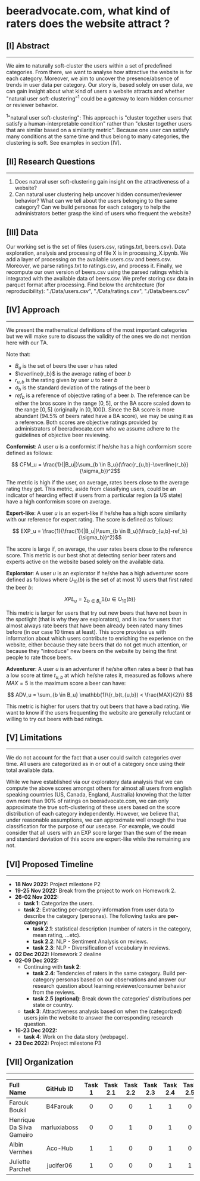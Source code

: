 # beeradvocate.com, what kind of raters does the website attract ?

## [I] Abstract
---

We aim to naturally soft-cluster the users within a set of predefined categories. From there, we want to analyse how attractive the website is for each category. Moreover, we aim to uncover the presence/absence of trends in user data per category. Our story is, based solely on user data, we can gain insight about what kind of users a website attracts and whether "natural user soft-clustering"<sup>1</sup> could be a gateway to learn hidden consumer or reviewer behavior.

<sup>1</sup>"natural user soft-clustering": This approach is "cluster together users that satisfy a human-interpretable condition" rather than "cluster together users that are similar based on a similarity metric". Because one user can satisfy many conditions at the same time and thus belong to many categories, the clustering is soft. See examples in section [IV].

## [II] Research Questions
---

1. Does natural user soft-clustering gain insight on the attractiveness of a website?
2. Can natural user clustering help uncover hidden consumer/reviewer behavior? What can we tell about the users belonging to the same category? Can we build personas for each category to help the administrators better grasp the kind of users who frequent the website?

## [III] Data

Our working set is the set of files {users.csv, ratings.txt, beers.csv}. Data exploration, analysis and processing of file X is in processing_X.ipynb. We add a layer of processing on the available users.csv and beers.csv. Moreover, we parse ratings.txt to ratings.csv, and process it. Finally, we recompute our own version of beers.csv using the parsed ratings which is integrated with the available data of beers.csv. We prefer storing csv data in parquet format after processing.
Find below the architecture (for reproducibility): "./Data/users.csv", "./Data/ratings.csv", "./Data/beers.csv"

## [IV] Approach
---

We present the mathematical definitions of the most important categories but we will make sure to discuss the validity of the ones we do not mention here with our TA.

Note that:
- $B_u$ is the set of beers the user $u$ has rated
- $\overline{r_b}$ is the average rating of beer $b$
- $r_{u,b}$ is the rating given by user $u$ to beer $b$
- $\sigma_b$ is the standard deviation of the ratings of the beer $b$
- $ref_b$ is a reference of objective rating of a beer $b$. The reference can be either the bros score in the range $[0,5]$, or the BA score scaled down to the range $[0,5]$ (originally in $[0, 100]$). Since the BA score is more abundant (94.5% of beers rated have a BA score), we may be using it as a reference. Both scores are objective ratings provided by administrators of beeradvocate.com who we assume adhere to the guidelines of objective beer reviewing.

**Conformist**: A user $u$ is a conformist if he/she has a high conformism score defined as follows:

$$ CFM_u = \frac{1}{|B_u|}\sum_{b \in B_u}(\frac{r_{u,b}-\overline{r_b}}{\sigma_b})^2$$

The metric is high if the user, on average, rates beers close to the average rating they get. This metric, aside from classifying users, could be an indicator of hearding effect if users from a particular region (a US state) have a high conformism score on average.

**Expert-like**: A user $u$ is an expert-like if he/she has a high score similarity with our reference for expert rating. The score is defined as follows:

$$ EXP_u = \frac{1}{\frac{1}{|B_u|}\sum_{b \in B_u}(\frac{r_{u,b}-ref_b}{\sigma_b})^2}$$

The score is large if, on average, the user rates beers close to the reference score. This metric is our best shot at detecting senior beer raters and experts active on the website based solely on the available data.

**Explorator**: A user $u$ is an explorator if he/she has a high adventurer score defined as follows where $U_{10}(b)$ is the set of at most 10 users that first rated the beer $b$:

$$ XPL_u = \sum_{b \in B_u} \mathbb{1}\{u \in U_{10}(b)\} $$

This metric is larger for users that try out new beers that have not been in the spotlight (that is why they are explorators), and is low for users that almost always rate beers that have been already been rated many times before (in our case 10 times at least). This score provides us with information about which users contribute to enriching the experience on the website, either because they rate beers that do not get much attention, or because they "introduce" new beers on the website by being the first people to rate those beers.

**Adventurer**: A user $u$ is an adventurer if he/she often rates a beer $b$ that has a low score at time $t_{u,b}$ at which he/she rates it, measured as follows where $MAX=5$ is the maximum score a beer can have: 

$$ ADV_u = \sum_{b \in B_u} \mathbb{1}\{r_b(t_{u,b}) < \frac{MAX}{2}\} $$

This metric is higher for users that try out beers that have a bad rating. We want to know if the users frequenting the website are generally reluctant or willing to try out beers with bad ratings.

## [V] Limitations
---

We do not account for the fact that a user could switch categories over time. All users are categorized as in or out of a category once using their total available data.

While we have established via our exploratory data analysis that we can compute the above scores amongst others for almost all users from english speaking countries (US, Canada, England, Australia) knowing that the latter own more than 90% of ratings on beeradvocate.com, we can only approximate the true soft-clustering of these users based on the score distribution of each category independently. However, we believe that, under reasonable assumptions, we can approximate well enough the true classification for the purpose of our usecase. For example, we could consider that all users with an EXP score larger than the sum of the mean and standard deviation of this score are expert-like while the remaining are not.

## [VI] Proposed Timeline
---

- **18 Nov 2022:** Project milestone P2
- **19-25 Nov 2022:** Break from the project to work on Homework 2.
- **26-02 Nov 2022:** 
  - **task 1**: Categorize the users.
  - **task 2**: Extracting per-category information from user data to describe the category (personas). The following tasks are **per-category**:
    - **task 2.1**: statistical description (number of raters in the category, mean rating, ...etc).
    - **task 2.2**: NLP - Sentiment Analysis on reviews.
    - **task 2.3**: NLP - Diversification of vocabulary in reviews.
- **02 Dec 2022:** Homework 2 dealine
- **02-09 Dec 2022:**
  - Continuing with **task 2**:
    - **task 2.4**: Tendencies of raters in the same category. Build per-category personas based on our observations and answer our research question about learning reviewer/consumer behavior from the reviews.
    - **task 2.5 (optional)**: Break down the categories' distributions per state or country.
  - **task 3**: Attractiveness analysis based on when the (categorized) users join the website to answer the corresponding research question.
- **16-23 Dec 2022:**
  - **task 4**: Work on the data story (webpage).
- **23 Dec 2022:** Project milestone P3 

## [VII] Organization
---

  | Full Name | GitHub ID | Task 1 | Task 2.1 | Task 2.2 | Task 2.3 | Task 2.4 | Task 2.5 | Task 3 | Task 4 |
  | :- | :-: | :-: |  :-: |  :-: |  :-: |  :-: |  :-: |  :-: |  :-: |
  | Farouk Boukil | B4Farouk | 0 | 0 | 0 | 1 | 1 | 0 | 1 | 1 | 
  | Henrique Da Silva Gameiro | marluxiaboss | 0 | 0 | 1 | 0 | 1 | 0 | 1 | 1 | 
  | Albin Vernhes | Aco-Hub | 1 | 1 | 0 | 0 | 1 | 0 | 0 | 1 | 
  | Juliette Parchet | jucifer06 | 1 | 0 | 0 | 0 | 1 | 1 | 0 | 1 | 
